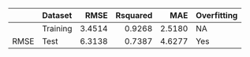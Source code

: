|     |Dataset  |   RMSE| Rsquared|    MAE|Overfitting |
|:----|:--------|------:|--------:|------:|:-----------|
|     |Training | 3.4514|   0.9268| 2.5180|NA          |
|RMSE |Test     | 6.3138|   0.7387| 4.6277|Yes         |
